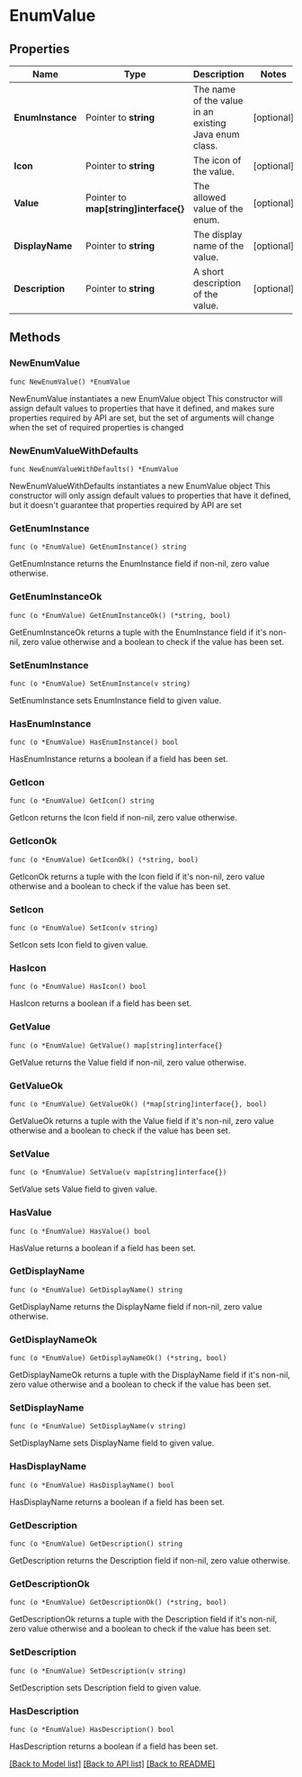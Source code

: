 # EnumValue

## Properties

Name | Type | Description | Notes
------------ | ------------- | ------------- | -------------
**EnumInstance** | Pointer to **string** | The name of the value in an existing Java enum class. | [optional] 
**Icon** | Pointer to **string** | The icon of the value. | [optional] 
**Value** | Pointer to **map[string]interface{}** | The allowed value of the enum. | [optional] 
**DisplayName** | Pointer to **string** | The display name of the value. | [optional] 
**Description** | Pointer to **string** | A short description of the value. | [optional] 

## Methods

### NewEnumValue

`func NewEnumValue() *EnumValue`

NewEnumValue instantiates a new EnumValue object
This constructor will assign default values to properties that have it defined,
and makes sure properties required by API are set, but the set of arguments
will change when the set of required properties is changed

### NewEnumValueWithDefaults

`func NewEnumValueWithDefaults() *EnumValue`

NewEnumValueWithDefaults instantiates a new EnumValue object
This constructor will only assign default values to properties that have it defined,
but it doesn't guarantee that properties required by API are set

### GetEnumInstance

`func (o *EnumValue) GetEnumInstance() string`

GetEnumInstance returns the EnumInstance field if non-nil, zero value otherwise.

### GetEnumInstanceOk

`func (o *EnumValue) GetEnumInstanceOk() (*string, bool)`

GetEnumInstanceOk returns a tuple with the EnumInstance field if it's non-nil, zero value otherwise
and a boolean to check if the value has been set.

### SetEnumInstance

`func (o *EnumValue) SetEnumInstance(v string)`

SetEnumInstance sets EnumInstance field to given value.

### HasEnumInstance

`func (o *EnumValue) HasEnumInstance() bool`

HasEnumInstance returns a boolean if a field has been set.

### GetIcon

`func (o *EnumValue) GetIcon() string`

GetIcon returns the Icon field if non-nil, zero value otherwise.

### GetIconOk

`func (o *EnumValue) GetIconOk() (*string, bool)`

GetIconOk returns a tuple with the Icon field if it's non-nil, zero value otherwise
and a boolean to check if the value has been set.

### SetIcon

`func (o *EnumValue) SetIcon(v string)`

SetIcon sets Icon field to given value.

### HasIcon

`func (o *EnumValue) HasIcon() bool`

HasIcon returns a boolean if a field has been set.

### GetValue

`func (o *EnumValue) GetValue() map[string]interface{}`

GetValue returns the Value field if non-nil, zero value otherwise.

### GetValueOk

`func (o *EnumValue) GetValueOk() (*map[string]interface{}, bool)`

GetValueOk returns a tuple with the Value field if it's non-nil, zero value otherwise
and a boolean to check if the value has been set.

### SetValue

`func (o *EnumValue) SetValue(v map[string]interface{})`

SetValue sets Value field to given value.

### HasValue

`func (o *EnumValue) HasValue() bool`

HasValue returns a boolean if a field has been set.

### GetDisplayName

`func (o *EnumValue) GetDisplayName() string`

GetDisplayName returns the DisplayName field if non-nil, zero value otherwise.

### GetDisplayNameOk

`func (o *EnumValue) GetDisplayNameOk() (*string, bool)`

GetDisplayNameOk returns a tuple with the DisplayName field if it's non-nil, zero value otherwise
and a boolean to check if the value has been set.

### SetDisplayName

`func (o *EnumValue) SetDisplayName(v string)`

SetDisplayName sets DisplayName field to given value.

### HasDisplayName

`func (o *EnumValue) HasDisplayName() bool`

HasDisplayName returns a boolean if a field has been set.

### GetDescription

`func (o *EnumValue) GetDescription() string`

GetDescription returns the Description field if non-nil, zero value otherwise.

### GetDescriptionOk

`func (o *EnumValue) GetDescriptionOk() (*string, bool)`

GetDescriptionOk returns a tuple with the Description field if it's non-nil, zero value otherwise
and a boolean to check if the value has been set.

### SetDescription

`func (o *EnumValue) SetDescription(v string)`

SetDescription sets Description field to given value.

### HasDescription

`func (o *EnumValue) HasDescription() bool`

HasDescription returns a boolean if a field has been set.


[[Back to Model list]](../README.md#documentation-for-models) [[Back to API list]](../README.md#documentation-for-api-endpoints) [[Back to README]](../README.md)


